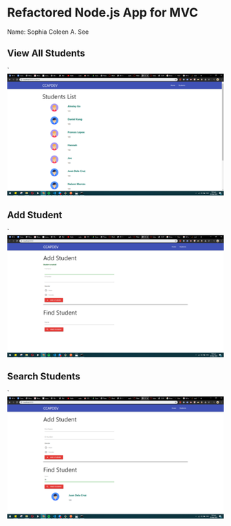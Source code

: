 # Refactored Node.js App for MVC

Name: Sophia Coleen A. See

## View All Students

`![alt text](screens/view-all.png)

## Add Student

`![alt text](screens/add-student.png)

## Search Students

`![alt text](screens/search-students.png)